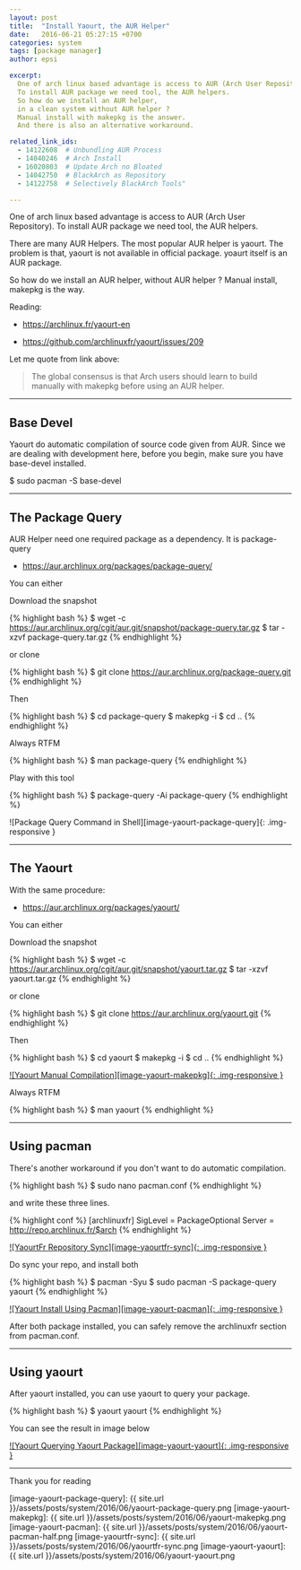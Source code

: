 ```yaml
---
layout: post
title:  "Install Yaourt, the AUR Helper"
date:   2016-06-21 05:27:15 +0700
categories: system
tags: [package manager]
author: epsi

excerpt:
  One of arch linux based advantage is access to AUR (Arch User Repository).
  To install AUR package we need tool, the AUR helpers.
  So how do we install an AUR helper, 
  in a clean system without AUR helper ?
  Manual install with makepkg is the answer.
  And there is also an alternative workaround.

related_link_ids:
  - 14122608  # Unbundling AUR Process 
  - 14040246  # Arch Install
  - 16020803  # Update Arch no Bloated  
  - 14042750  # BlackArch as Repository
  - 14122758  # Selectively BlackArch Tools" 

---
```


One of arch linux based advantage is access to AUR (Arch User Repository).
To install AUR package we need tool, the AUR helpers.

There are many AUR Helpers.
The most popular AUR helper is yaourt.
The problem is that, yaourt is not available in official package.
yoaurt itself is an AUR package.

So how do we install an AUR helper, without AUR helper ?
Manual install, makepkg is the way.

Reading:

* <https://archlinux.fr/yaourt-en>

* <https://github.com/archlinuxfr/yaourt/issues/209>

Let me quote from link above:

> The global consensus is that 
> Arch users should learn to build manually 
> with makepkg before using an AUR helper.

-- -- --

## Base Devel

Yaourt do automatic compilation of source code given from AUR.
Since we are dealing with development here, before you begin,
make sure you have base-devel installed.

$ sudo pacman -S base-devel

-- -- --

## The Package Query

AUR Helper need one required package as a dependency.
It is package-query

* <https://aur.archlinux.org/packages/package-query/>

You can either

Download the snapshot

{% highlight bash %}
 $ wget -c https://aur.archlinux.org/cgit/aur.git/snapshot/package-query.tar.gz
 $ tar -xzvf package-query.tar.gz 
{% endhighlight %}

or clone

{% highlight bash %}
 $ git clone https://aur.archlinux.org/package-query.git
{% endhighlight %}

Then

{% highlight bash %}
 $ cd package-query
 $ makepkg -i
 $ cd ..
{% endhighlight %}

Always RTFM

{% highlight bash %}
 $ man package-query
{% endhighlight %}

Play with this tool

{% highlight bash %}
 $ package-query -Ai package-query
{% endhighlight %}

![Package Query Command in Shell][image-yaourt-package-query]{: .img-responsive }

-- -- --

## The Yaourt

With the same procedure:

* <https://aur.archlinux.org/packages/yaourt/>

You can either

Download the snapshot

{% highlight bash %}
 $ wget -c https://aur.archlinux.org/cgit/aur.git/snapshot/yaourt.tar.gz
 $ tar -xzvf yaourt.tar.gz
{% endhighlight %}

or clone

{% highlight bash %}
 $ git clone https://aur.archlinux.org/yaourt.git
{% endhighlight %}

Then

{% highlight bash %}
 $ cd yaourt
 $ makepkg -i
 $ cd ..
{% endhighlight %}

[![Yaourt Manual Compilation][image-yaourt-makepkg]{: .img-responsive }][picasa-yaourt-makepkg]

Always RTFM

{% highlight bash %}
 $ man yaourt
{% endhighlight %}

-- -- --

## Using pacman

There's another workaround if you don't want to do automatic compilation.

{% highlight bash %}
 $ sudo nano pacman.conf
{% endhighlight %}

and write these three lines.

{% highlight conf %}
[archlinuxfr]
SigLevel = PackageOptional
Server = http://repo.archlinux.fr/$arch
{% endhighlight %}

[![YaourtFr Repository Sync][image-yaourtfr-sync]{: .img-responsive }][picasa-yaourt-sync]

Do sync your repo, and install both

{% highlight bash %}
 $ pacman -Syu
 $ sudo pacman -S package-query yaourt
{% endhighlight %}

[![Yaourt Install Using Pacman][image-yaourt-pacman]{: .img-responsive }][picasa-yaourt-pacman]

After both package installed,
you can safely remove the archlinuxfr section from pacman.conf.

-- -- --

## Using yaourt

After yaourt installed,
you can use yaourt to query your package.

{% highlight bash %}
 $ yaourt yaourt
{% endhighlight %}

You can see the result in image below

[![Yaourt Querying Yaourt Package][image-yaourt-yaourt]{: .img-responsive }][picasa-yaourt-yaourt]

-- -- --

Thank you for reading


[//]: <> ( -- -- -- links below -- -- -- )

[image-yaourt-package-query]: {{ site.url }}/assets/posts/system/2016/06/yaourt-package-query.png
[image-yaourt-makepkg]: {{ site.url }}/assets/posts/system/2016/06/yaourt-makepkg.png
[image-yaourt-pacman]: {{ site.url }}/assets/posts/system/2016/06/yaourt-pacman-half.png
[image-yaourtfr-sync]: {{ site.url }}/assets/posts/system/2016/06/yaourtfr-sync.png
[image-yaourt-yaourt]: {{ site.url }}/assets/posts/system/2016/06/yaourt-yaourt.png

[picasa-yaourt-makepkg]: https://lh3.googleusercontent.com/-25HANVvRrqY/V2pLjzeDxHI/AAAAAAAAAW4/1_WsdVmXzUoXq6dJGZb-Hy-fk4aiSIG2gCCo/s0/yaourt-makepkg.png
[picasa-yaourt-pacman]: https://lh3.googleusercontent.com/-rJzch1p332w/V2pLjiN1eVI/AAAAAAAAAW4/99NGo2q-XZEfeawaRPebkmG3pQ9PhbFmACCo/s0/yaourt-pacman-full.png
[picasa-yaourt-sync]: https://lh3.googleusercontent.com/-kQEz48z02J4/V2pLlZ6MVVI/AAAAAAAAAW4/HSbsQ7OWAi8r053LdBQmcg9t2-3w1mH7QCCo/s0/yaourtfr-sync.png
[picasa-yaourt-yaourt]: https://lh3.googleusercontent.com/-mz3zNQtpRkw/V2pLkwdriqI/AAAAAAAAAW4/42xPu4hEauMS43wtWpscnjL49yID-7nTwCCo/s0/yaourt-yaourt.png

